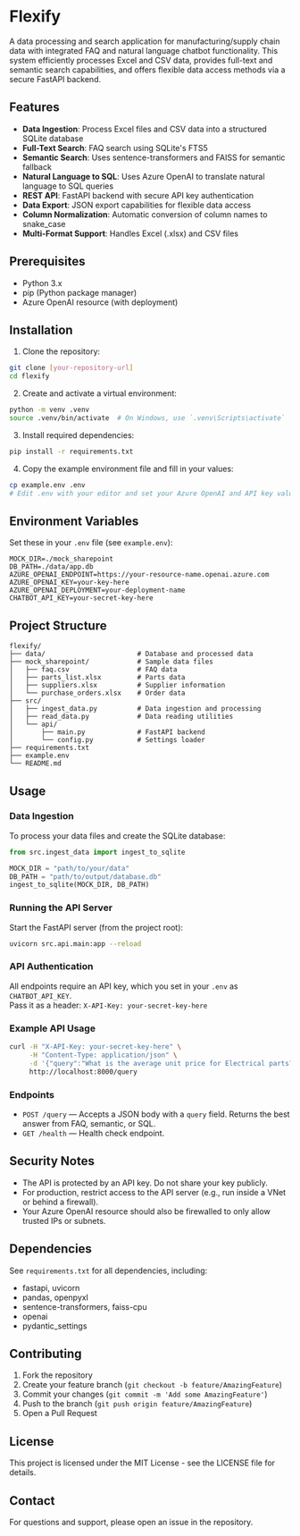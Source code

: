 # Flexify

A data processing and search application for manufacturing/supply chain data with integrated FAQ and natural language chatbot functionality. This system efficiently processes Excel and CSV data, provides full-text and semantic search capabilities, and offers flexible data access methods via a secure FastAPI backend.

## Features

- **Data Ingestion**: Process Excel files and CSV data into a structured SQLite database
- **Full-Text Search**: FAQ search using SQLite's FTS5
- **Semantic Search**: Uses sentence-transformers and FAISS for semantic fallback
- **Natural Language to SQL**: Uses Azure OpenAI to translate natural language to SQL queries
- **REST API**: FastAPI backend with secure API key authentication
- **Data Export**: JSON export capabilities for flexible data access
- **Column Normalization**: Automatic conversion of column names to snake_case
- **Multi-Format Support**: Handles Excel (.xlsx) and CSV files

## Prerequisites

- Python 3.x
- pip (Python package manager)
- Azure OpenAI resource (with deployment)

## Installation

1. Clone the repository:

```bash
git clone [your-repository-url]
cd flexify
```

2. Create and activate a virtual environment:

```bash
python -m venv .venv
source .venv/bin/activate  # On Windows, use `.venv\Scripts\activate`
```

3. Install required dependencies:

```bash
pip install -r requirements.txt
```

4. Copy the example environment file and fill in your values:

```bash
cp example.env .env
# Edit .env with your editor and set your Azure OpenAI and API key values
```

## Environment Variables

Set these in your `.env` file (see `example.env`):

```
MOCK_DIR=./mock_sharepoint
DB_PATH=./data/app.db
AZURE_OPENAI_ENDPOINT=https://your-resource-name.openai.azure.com
AZURE_OPENAI_KEY=your-key-here
AZURE_OPENAI_DEPLOYMENT=your-deployment-name
CHATBOT_API_KEY=your-secret-key-here
```

## Project Structure

```
flexify/
├── data/                       # Database and processed data
├── mock_sharepoint/            # Sample data files
│   ├── faq.csv                 # FAQ data
│   ├── parts_list.xlsx         # Parts data
│   ├── suppliers.xlsx          # Supplier information
│   └── purchase_orders.xlsx    # Order data
├── src/
│   ├── ingest_data.py          # Data ingestion and processing
│   ├── read_data.py            # Data reading utilities
│   └── api/
│       ├── main.py             # FastAPI backend
│       └── config.py           # Settings loader
├── requirements.txt
├── example.env
└── README.md
```

## Usage

### Data Ingestion

To process your data files and create the SQLite database:

```python
from src.ingest_data import ingest_to_sqlite

MOCK_DIR = "path/to/your/data"
DB_PATH = "path/to/output/database.db"
ingest_to_sqlite(MOCK_DIR, DB_PATH)
```

### Running the API Server

Start the FastAPI server (from the project root):

```bash
uvicorn src.api.main:app --reload
```

### API Authentication

All endpoints require an API key, which you set in your `.env` as `CHATBOT_API_KEY`.  
Pass it as a header: `X-API-Key: your-secret-key-here`

### Example API Usage

```bash
curl -H "X-API-Key: your-secret-key-here" \
     -H "Content-Type: application/json" \
     -d '{"query":"What is the average unit price for Electrical parts?"}' \
     http://localhost:8000/query
```

### Endpoints

- `POST /query` — Accepts a JSON body with a `query` field. Returns the best answer from FAQ, semantic, or SQL.
- `GET /health` — Health check endpoint.

## Security Notes

- The API is protected by an API key. Do not share your key publicly.
- For production, restrict access to the API server (e.g., run inside a VNet or behind a firewall).
- Your Azure OpenAI resource should also be firewalled to only allow trusted IPs or subnets.

## Dependencies

See `requirements.txt` for all dependencies, including:
- fastapi, uvicorn
- pandas, openpyxl
- sentence-transformers, faiss-cpu
- openai
- pydantic_settings

## Contributing

1. Fork the repository
2. Create your feature branch (`git checkout -b feature/AmazingFeature`)
3. Commit your changes (`git commit -m 'Add some AmazingFeature'`)
4. Push to the branch (`git push origin feature/AmazingFeature`)
5. Open a Pull Request

## License

This project is licensed under the MIT License - see the LICENSE file for details.

## Contact

For questions and support, please open an issue in the repository.
